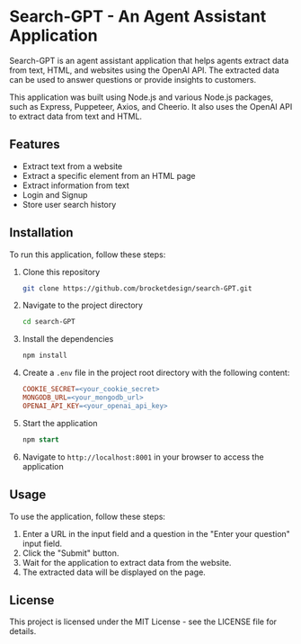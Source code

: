 # Search-GPT - An Agent Assistant Application

Search-GPT is an agent assistant application that helps agents extract data from text, HTML, and websites using the OpenAI API. The extracted data can be used to answer questions or provide insights to customers.

This application was built using Node.js and various Node.js packages, such as Express, Puppeteer, Axios, and Cheerio. It also uses the OpenAI API to extract data from text and HTML.

## Features

- Extract text from a website
- Extract a specific element from an HTML page
- Extract information from text
- Login and Signup
- Store user search history

## Installation

To run this application, follow these steps:

1. Clone this repository
    ```bash
    git clone https://github.com/brocketdesign/search-GPT.git
    ```

2. Navigate to the project directory
    ```bash
    cd search-GPT
    ```

3. Install the dependencies
    ```bash
    npm install
    ```

4. Create a `.env` file in the project root directory with the following content:

    ```makefile
    COOKIE_SECRET=<your_cookie_secret>
    MONGODB_URL=<your_mongodb_url>
    OPENAI_API_KEY=<your_openai_api_key>
    ```

5. Start the application
    ```sql
    npm start
    ```

6. Navigate to `http://localhost:8001` in your browser to access the application

## Usage

To use the application, follow these steps:

1. Enter a URL in the input field and a question in the "Enter your question" input field.
2. Click the "Submit" button.
3. Wait for the application to extract data from the website.
4. The extracted data will be displayed on the page.

## License

This project is licensed under the MIT License - see the LICENSE file for details.
